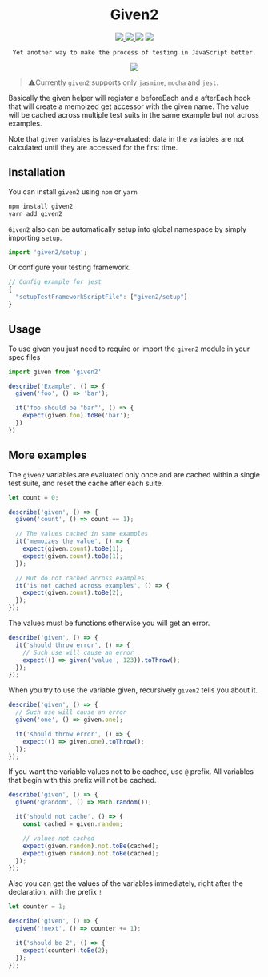 <h1 align="center">Given2</h1>

<p align="center">
  <a href="https://www.npmjs.com/package/given2">
    <img src="https://img.shields.io/npm/v/given2.svg"/>
  </a>

  <a href="https://www.npmjs.com/package/given2">
    <img src="https://img.shields.io/npm/dm/given2.svg"/>
  </a>

  <img src="https://travis-ci.org/tatyshev/given2.svg?branch=v2"/>

  <a href="https://greenkeeper.io/">
    <img src="https://badges.greenkeeper.io/tatyshev/given2.svg"/>
  </a>
</p>

<p align="center">
  <code>Yet another way to make the process of testing in JavaScript better.</code>
</p>

<p align="center">
  <img src="https://raw.githubusercontent.com/tatyshev/given2/master/static/example.png"/>
</p>

> ⚠️Currently `given2` supports only `jasmine`, `mocha` and `jest`.

Basically the given helper will register a beforeEach and a afterEach hook that will create a memoized get accessor with the given name. The value will be cached across multiple test suits in the same example but not across examples.

Note that `given` variables is lazy-evaluated: data in the variables are not calculated until they are accessed for the first time.

## Installation

You can install `given2` using `npm` or `yarn`

```js
npm install given2
yarn add given2
```

`Given2` also can be automatically setup into global namespace
by simply importing `setup`.

```js
import 'given2/setup';
```

Or configure your testing framework.

```js
// Config example for jest
{
  "setupTestFrameworkScriptFile": ["given2/setup"]
}
```

## Usage

To use given you just need to require or import the `given2` module in your spec files

```js
import given from 'given2'

describe('Example', () => {
  given('foo', () => 'bar');

  it('foo should be "bar"', () => {
    expect(given.foo).toBe('bar');
  })
})
```

## More examples

The `given2` variables are evaluated only once and are cached within a single test suite, and reset the cache after each suite.

```js
let count = 0;

describe('given', () => {
  given('count', () => count += 1);

  // The values cached in same examples
  it('memoizes the value', () => {
    expect(given.count).toBe(1);
    expect(given.count).toBe(1);
  });

  // But do not cached across examples
  it('is not cached across examples', () => {
    expect(given.count).toBe(2);
  });
});
```

The values must be functions otherwise you will get an error.

```js
describe('given', () => {
  it('should throw error', () => {
    // Such use will cause an error
    expect(() => given('value', 123)).toThrow();
  });
});
```

When you try to use the variable given, recursively `given2` tells you about it.

```js
describe('given', () => {
  // Such use will cause an error
  given('one', () => given.one);

  it('should throw error', () => {
    expect(() => given.one).toThrow();
  });
});
```

If you want the variable values not to be cached, use `@` prefix. All variables that begin with this prefix will not be cached.

```js
describe('given', () => {
  given('@random', () => Math.random());

  it('should not cache', () => {
    const cached = given.random;

    // values not cached
    expect(given.random).not.toBe(cached);
    expect(given.random).not.toBe(cached);
  });
});
```

Also you can get the values of the variables immediately, right after the declaration, with the prefix `!`

```js
let counter = 1;

describe('given', () => {
  given('!next', () => counter += 1);

  it('should be 2', () => {
    expect(counter).toBe(2);
  });
});
```



